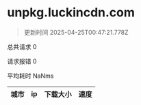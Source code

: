 
  # unpkg.luckincdn.com

  > 更新时间 2025-04-25T00:47:21.778Z
  
  总共请求 0

  请求报错 0

  平均耗时 NaNms

|城市|ip|下载大小|速度|
|-----|----------|---|---|

  